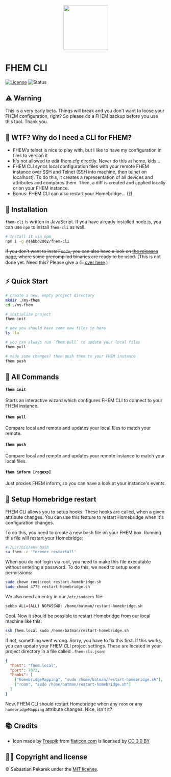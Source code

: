 <p align="center">
  <img width="140" height="140" src="https://d.sebbo.net/tools-NsTkJ9Zqkg.svg">
</p>

# FHEM CLI

[![License](https://img.shields.io/badge/license-MIT-blue.svg?style=flat-square)](LICENSE)
![Status](https://git-badges.sebbo.net/94/master/build)


## ⚠️ Warning
This is a very early beta. Things will break and you don't want to loose your FHEM configuration, right? So please do a FHEM backup before you use this tool. Thank you.


## 🤨 WTF? Why do I need a CLI for FHEM?
- FHEM's telnet is nice to play with, but I like to have my configuration in files to version it
- It's not allowed to edit fhem.cfg directly. Never do this at home, kids…
- FHEM CLI syncs local configuration files with your remote FHEM instance over SSH and Telnet (SSH into machine, then telnet on localhost). To do this, it creates a representation of all devices and attributes and compares them. Then, a diff is created and applied locally or on your FHEM instance.
- Bonus: FHEM CLI can also restart your Homebridge… ([?](https://github.com/sebbo2002/fhem-cli#-setup-homebridge-restart))


## 🔧 Installation

`fhem-cli` is written in JavaScript. If you have already installed node.js, you can use `npm` to install `fhem-cli` as well.
```bash
# Install it via npm
npm i -g @sebbo2002/fhem-cli
```

~~If you don't want to install `node`, you can also have a look on [the releases page](https://github.com/sebbo2002/fhem-cli/releases), where some precompiled binaries are ready to be used.~~ (This is not done yet. Need this? Please give a 👍 [over here](https://github.com/sebbo2002/fhem-cli/issues/8).)


## ⚡️ Quick Start

```bash
# create a new, empty project directory
mkdir ./my-fhem
cd ./my-fhem

# initialize project
fhem init

# now you should have some new files in here
ls -la

# you can always run `fhem pull` to update your local files
fhem pull

# made some changes? then push them to your FHEM instance
fhem push
```


## 📑 All Commands

#### `fhem init`
Starts an interactive wizard which configures FHEM CLI to connect to your FHEM instance. 

#### `fhem pull`
Compare local and remote and updates your local files to match your remote.

#### `fhem push`
Compare local and remote and updates your remote instance to match your local files.

#### `fhem inform [regexp]`
Just proxies FHEM inform, so you can have a look at your instance's events.


## 🔁 Setup Homebridge restart

FHEM CLI allows you to setup hooks. These hooks are called, when a given attribute changes. You can use this feature to restart Homebridge when it's configuration changes.

To do this, you need to create a new bash file on your FHEM box. Running this file will restart your Homebridge:

```bash
#!/usr/bin/env bash
su fhem -c 'forever restartall'
```

When you do not login via root, you need to make this file executable without entering a password. To do this, we need to setup some permissions:

```bash
sudo chown root:root restart-homebridge.sh
sudo chmod 4775 restart-homebridge.sh
```

We also need an entry in our `/etc/sudoers` file:

```bash
sebbo ALL=(ALL) NOPASSWD: /home/batman/restart-homebridge.sh
```

Cool. Now it should be possible to restart Homebridge from our local machine like this:

```bash
ssh fhem.local sudo /home/batman/restart-homebridge.sh
```

If not, something went wrong. Sorry, you have to fix this first. If this works, you can update your FHEM CLI project settings. These are located in your project directory in a file called `.fhem-cli.json`:

```json
{
  "host": "fhem.local",
  "port": 7072,
  "hooks": [
  	["homebridgeMapping", "sudo /home/batman/restart-homebridge.sh"],
  	["room", "sudo /home/batman/restart-homebridge.sh"]
  ]
}
```

Now, FHEM CLI should restart Homebridge when any `room` or any `homebridgeMapping` attribute changes. Nice, isn't it?

## 📚 Credits

- Icon made by [Freepik](http://www.freepik.com) from [flaticon.com](https://www.flaticon.com/) is licensed by [CC 3.0 BY](http://creativecommons.org/licenses/by/3.0/)


## 👨‍🔧 Copyright and license

&copy; Sebastian Pekarek under the [MIT license](LICENSE).
